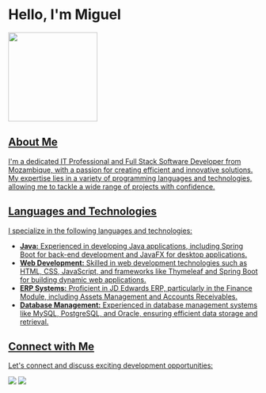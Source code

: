 # Hello, I'm Miguel

<a href="https://github.com/mick258">
  <img height="180em" src="https://github-readme-stats-liart-psi.vercel.app/api/top-langs/?username=mick258&layout=compact&langs_count=7&theme=yeblu"/>
</div>

## About Me
I'm a dedicated IT Professional and Full Stack Software Developer from Mozambique, with a passion for creating efficient and innovative solutions. My expertise lies in a variety of programming languages and technologies, allowing me to tackle a wide range of projects with confidence.

## Languages and Technologies
I specialize in the following languages and technologies:

- **Java:** Experienced in developing Java applications, including Spring Boot for back-end development and JavaFX for desktop applications.
- **Web Development:** Skilled in web development technologies such as HTML, CSS, JavaScript, and frameworks like Thymeleaf and Spring Boot for building dynamic web applications.
- **ERP Systems:** Proficient in JD Edwards ERP, particularly in the Finance Module, including Assets Management and Accounts Receivables.
- **Database Management:** Experienced in database management systems like MySQL, PostgreSQL, and Oracle, ensuring efficient data storage and retrieval.
  
## Connect with Me
Let's connect and discuss exciting development opportunities:

<div> 
  <a href = "mailto:mm.nehama@gmail.com"><img src="https://img.shields.io/badge/-Gmail-%23333?style=for-the-badge&logo=gmail&logoColor=white" target="_blank"></a>
  <a href="https://www.linkedin.com/in/miguelnehama" target="_blank"><img src="https://img.shields.io/badge/-LinkedIn-%230077B5?style=for-the-badge&logo=linkedin&logoColor=white" target="_blank"></a> 
</div> 
